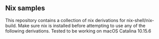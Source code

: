 ## Nix samples

This repository contains a collection of nix derivations for nix-shell/nix-build. Make sure nix is installed before attempting to use any of the following derivations. Tested to be working on macOS Catalina 10.15.6

